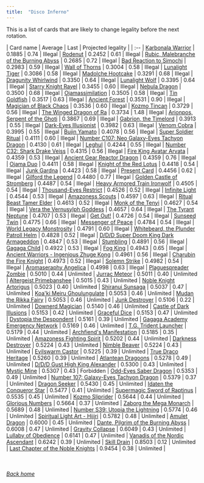 ```yaml
---
title:  "Disco Inferno"
---
```


This is a list of cards that are likely to change legality before the next rotation.

| Card name | Average | Last | Projected legality |
| :-- |
[Karbonala Warrior](https://db.ygoprodeck.com/card/?search=Karbonala%20Warrior) | 0.1885 | 0.74 | Illegal |
[Rodenut](https://db.ygoprodeck.com/card/?search=Rodenut) | 0.2452 | 0.61 | Illegal |
[Rubic, Malebranche of the Burning Abyss](https://db.ygoprodeck.com/card/?search=Rubic,%20Malebranche%20of%20the%20Burning%20Abyss) | 0.2685 | 0.72 | Illegal |
[Bad Reaction to Simochi](https://db.ygoprodeck.com/card/?search=Bad%20Reaction%20to%20Simochi) | 0.2983 | 0.59 | Illegal |
[Wall of Thorns](https://db.ygoprodeck.com/card/?search=Wall%20of%20Thorns) | 0.3004 | 0.58 | Illegal |
[Lunalight Tiger](https://db.ygoprodeck.com/card/?search=Lunalight%20Tiger) | 0.3086 | 0.58 | Illegal |
[Madolche Hootcake](https://db.ygoprodeck.com/card/?search=Madolche%20Hootcake) | 0.3291 | 0.68 | Illegal |
[Dragunity Whirlwind](https://db.ygoprodeck.com/card/?search=Dragunity%20Whirlwind) | 0.3350 | 0.64 | Illegal |
[Lunalight Wolf](https://db.ygoprodeck.com/card/?search=Lunalight%20Wolf) | 0.3395 | 0.64 | Illegal |
[Starry Knight Rayel](https://db.ygoprodeck.com/card/?search=Starry%20Knight%20Rayel) | 0.3455 | 0.60 | Illegal |
[Nebula Dragon](https://db.ygoprodeck.com/card/?search=Nebula%20Dragon) | 0.3500 | 0.68 | Illegal |
[Ojamassimilation](https://db.ygoprodeck.com/card/?search=Ojamassimilation) | 0.3505 | 0.58 | Illegal |
[Tin Goldfish](https://db.ygoprodeck.com/card/?search=Tin%20Goldfish) | 0.3517 | 0.63 | Illegal |
[Ancient Forest](https://db.ygoprodeck.com/card/?search=Ancient%20Forest) | 0.3531 | 0.90 | Illegal |
[Magician of Black Chaos](https://db.ygoprodeck.com/card/?search=Magician%20of%20Black%20Chaos) | 0.3536 | 0.60 | Illegal |
[Kozmo Tincan](https://db.ygoprodeck.com/card/?search=Kozmo%20Tincan) | 0.3729 | 0.56 | Illegal |
[The Winged Dragon of Ra](https://db.ygoprodeck.com/card/?search=The%20Winged%20Dragon%20of%20Ra) | 0.3734 | 1.48 | Illegal |
[Arionpos, Serpent of the Ghoti](https://db.ygoprodeck.com/card/?search=Arionpos,%20Serpent%20of%20the%20Ghoti) | 0.3867 | 0.69 | Illegal |
[Gabrion, the Timelord](https://db.ygoprodeck.com/card/?search=Gabrion,%20the%20Timelord) | 0.3913 | 0.55 | Illegal |
[Dark-Eyes Illusionist](https://db.ygoprodeck.com/card/?search=Dark-Eyes%20Illusionist) | 0.3982 | 0.63 | Illegal |
[Venom Cobra](https://db.ygoprodeck.com/card/?search=Venom%20Cobra) | 0.3995 | 0.55 | Illegal |
[Bujin Yamato](https://db.ygoprodeck.com/card/?search=Bujin%20Yamato) | 0.4078 | 0.56 | Illegal |
[Super Soldier Ritual](https://db.ygoprodeck.com/card/?search=Super%20Soldier%20Ritual) | 0.4111 | 0.60 | Illegal |
[Number C107: Neo Galaxy-Eyes Tachyon Dragon](https://db.ygoprodeck.com/card/?search=Number%20C107:%20Neo%20Galaxy-Eyes%20Tachyon%20Dragon) | 0.4130 | 0.61 | Illegal |
[Leghul](https://db.ygoprodeck.com/card/?search=Leghul) | 0.4244 | 0.55 | Illegal |
[Number C32: Shark Drake Veiss](https://db.ygoprodeck.com/card/?search=Number%20C32:%20Shark%20Drake%20Veiss) | 0.4315 | 0.56 | Illegal |
[Fire King Avatar Arvata](https://db.ygoprodeck.com/card/?search=Fire%20King%20Avatar%20Arvata) | 0.4359 | 0.53 | Illegal |
[Ancient Gear Reactor Dragon](https://db.ygoprodeck.com/card/?search=Ancient%20Gear%20Reactor%20Dragon) | 0.4359 | 0.76 | Illegal |
[Ojama Duo](https://db.ygoprodeck.com/card/?search=Ojama%20Duo) | 0.4411 | 0.58 | Illegal |
[Knight of the Red Lotus](https://db.ygoprodeck.com/card/?search=Knight%20of%20the%20Red%20Lotus) | 0.4418 | 0.54 | Illegal |
[Junk Gardna](https://db.ygoprodeck.com/card/?search=Junk%20Gardna) | 0.4423 | 0.58 | Illegal |
[Present Card](https://db.ygoprodeck.com/card/?search=Present%20Card) | 0.4456 | 0.62 | Illegal |
[Gilford the Legend](https://db.ygoprodeck.com/card/?search=Gilford%20the%20Legend) | 0.4480 | 0.77 | Illegal |
[Golden Castle of Stromberg](https://db.ygoprodeck.com/card/?search=Golden%20Castle%20of%20Stromberg) | 0.4487 | 0.54 | Illegal |
[Heavy Armored Train Ironwolf](https://db.ygoprodeck.com/card/?search=Heavy%20Armored%20Train%20Ironwolf) | 0.4505 | 0.54 | Illegal |
[Thousand-Eyes Restrict](https://db.ygoprodeck.com/card/?search=Thousand-Eyes%20Restrict) | 0.4526 | 0.52 | Illegal |
[Infinite Light](https://db.ygoprodeck.com/card/?search=Infinite%20Light) | 0.4544 | 0.53 | Illegal |
[Amazoness Scouts](https://db.ygoprodeck.com/card/?search=Amazoness%20Scouts) | 0.4597 | 0.63 | Illegal |
[Ritual Beast Tamer Elder](https://db.ygoprodeck.com/card/?search=Ritual%20Beast%20Tamer%20Elder) | 0.4613 | 0.52 | Illegal |
[Monk of the Tenyi](https://db.ygoprodeck.com/card/?search=Monk%20of%20the%20Tenyi) | 0.4627 | 0.54 | Illegal |
[Vera the Vernusylph Goddess](https://db.ygoprodeck.com/card/?search=Vera%20the%20Vernusylph%20Goddess) | 0.4657 | 0.64 | Illegal |
[The Tyrant Neptune](https://db.ygoprodeck.com/card/?search=The%20Tyrant%20Neptune) | 0.4707 | 0.53 | Illegal |
[Get Out!](https://db.ygoprodeck.com/card/?search=Get%20Out!) | 0.4726 | 0.54 | Illegal |
[Sunseed Twin](https://db.ygoprodeck.com/card/?search=Sunseed%20Twin) | 0.4775 | 0.66 | Illegal |
[Messenger of Peace](https://db.ygoprodeck.com/card/?search=Messenger%20of%20Peace) | 0.4784 | 0.54 | Illegal |
[World Legacy Monstrosity](https://db.ygoprodeck.com/card/?search=World%20Legacy%20Monstrosity) | 0.4791 | 0.60 | Illegal |
[Whitebeard, the Plunder Patroll Helm](https://db.ygoprodeck.com/card/?search=Whitebeard,%20the%20Plunder%20Patroll%20Helm) | 0.4828 | 0.52 | Illegal |
[D/D/D Super Doom King Dark Armageddon](https://db.ygoprodeck.com/card/?search=D/D/D%20Super%20Doom%20King%20Dark%20Armageddon) | 0.4847 | 0.53 | Illegal |
[Stumbling](https://db.ygoprodeck.com/card/?search=Stumbling) | 0.4891 | 0.56 | Illegal |
[Gagaga Child](https://db.ygoprodeck.com/card/?search=Gagaga%20Child) | 0.4922 | 0.53 | Illegal |
[Fog King](https://db.ygoprodeck.com/card/?search=Fog%20King) | 0.4943 | 0.65 | Illegal |
[Ancient Warriors - Ingenious Zhuge Kong](https://db.ygoprodeck.com/card/?search=Ancient%20Warriors%20-%20Ingenious%20Zhuge%20Kong) | 0.4961 | 0.56 | Illegal |
[Charubin the Fire Knight](https://db.ygoprodeck.com/card/?search=Charubin%20the%20Fire%20Knight) | 0.4973 | 0.52 | Illegal |
[Solemn Strike](https://db.ygoprodeck.com/card/?search=Solemn%20Strike) | 0.4982 | 0.54 | Illegal |
[Aromaseraphy Angelica](https://db.ygoprodeck.com/card/?search=Aromaseraphy%20Angelica) | 0.4998 | 0.63 | Illegal |
[Plaguespreader Zombie](https://db.ygoprodeck.com/card/?search=Plaguespreader%20Zombie) | 0.5010 | 0.44 | Unlimited |
[Jurrac Meteor](https://db.ygoprodeck.com/card/?search=Jurrac%20Meteor) | 0.5011 | 0.40 | Unlimited |
[Altergeist Primebanshee](https://db.ygoprodeck.com/card/?search=Altergeist%20Primebanshee) | 0.5015 | 0.43 | Unlimited |
[Noble Knight Artorigus](https://db.ygoprodeck.com/card/?search=Noble%20Knight%20Artorigus) | 0.5023 | 0.40 | Unlimited |
[Shiranui Sunsaga](https://db.ygoprodeck.com/card/?search=Shiranui%20Sunsaga) | 0.5037 | 0.47 | Unlimited |
[Koa'ki Meiru Ghoulungulate](https://db.ygoprodeck.com/card/?search=Koa'ki%20Meiru%20Ghoulungulate) | 0.5053 | 0.46 | Unlimited |
[Mudan the Rikka Fairy](https://db.ygoprodeck.com/card/?search=Mudan%20the%20Rikka%20Fairy) | 0.5053 | 0.46 | Unlimited |
[Junk Destroyer](https://db.ygoprodeck.com/card/?search=Junk%20Destroyer) | 0.5106 | 0.22 | Unlimited |
[Downerd Magician](https://db.ygoprodeck.com/card/?search=Downerd%20Magician) | 0.5140 | 0.46 | Unlimited |
[Castle of Dark Illusions](https://db.ygoprodeck.com/card/?search=Castle%20of%20Dark%20Illusions) | 0.5153 | 0.42 | Unlimited |
[Graceful Dice](https://db.ygoprodeck.com/card/?search=Graceful%20Dice) | 0.5153 | 0.47 | Unlimited |
[Dystopia the Despondent](https://db.ygoprodeck.com/card/?search=Dystopia%20the%20Despondent) | 0.5161 | 0.39 | Unlimited |
[Gagaga Academy Emergency Network](https://db.ygoprodeck.com/card/?search=Gagaga%20Academy%20Emergency%20Network) | 0.5169 | 0.46 | Unlimited |
[T.G. Trident Launcher](https://db.ygoprodeck.com/card/?search=T.G.%20Trident%20Launcher) | 0.5179 | 0.44 | Unlimited |
[Archfiend's Manifestation](https://db.ygoprodeck.com/card/?search=Archfiend's%20Manifestation) | 0.5185 | 0.35 | Unlimited |
[Amazoness Fighting Spirit](https://db.ygoprodeck.com/card/?search=Amazoness%20Fighting%20Spirit) | 0.5202 | 0.44 | Unlimited |
[Darkness Destroyer](https://db.ygoprodeck.com/card/?search=Darkness%20Destroyer) | 0.5224 | 0.43 | Unlimited |
[Nimble Beaver](https://db.ygoprodeck.com/card/?search=Nimble%20Beaver) | 0.5224 | 0.43 | Unlimited |
[Evilswarm Castor](https://db.ygoprodeck.com/card/?search=Evilswarm%20Castor) | 0.5225 | 0.39 | Unlimited |
[True Draco Heritage](https://db.ygoprodeck.com/card/?search=True%20Draco%20Heritage) | 0.5260 | 0.39 | Unlimited |
[Atlantean Dragoons](https://db.ygoprodeck.com/card/?search=Atlantean%20Dragoons) | 0.5278 | 0.49 | Unlimited |
[D/D/D Gust High King Alexander](https://db.ygoprodeck.com/card/?search=D/D/D%20Gust%20High%20King%20Alexander) | 0.5300 | 0.43 | Unlimited |
[Mystic Mine](https://db.ygoprodeck.com/card/?search=Mystic%20Mine) | 0.5307 | 0.43 | Forbidden |
[Odd-Eyes Saber Dragon](https://db.ygoprodeck.com/card/?search=Odd-Eyes%20Saber%20Dragon) | 0.5353 | 0.49 | Unlimited |
[Number 107: Galaxy-Eyes Tachyon Dragon](https://db.ygoprodeck.com/card/?search=Number%20107:%20Galaxy-Eyes%20Tachyon%20Dragon) | 0.5379 | 0.37 | Unlimited |
[Dragon Seeker](https://db.ygoprodeck.com/card/?search=Dragon%20Seeker) | 0.5430 | 0.45 | Unlimited |
[Idaten the Conqueror Star](https://db.ygoprodeck.com/card/?search=Idaten%20the%20Conqueror%20Star) | 0.5477 | 0.41 | Unlimited |
[Supermagic Sword of Raptinus](https://db.ygoprodeck.com/card/?search=Supermagic%20Sword%20of%20Raptinus) | 0.5535 | 0.45 | Unlimited |
[Kozmo Sliprider](https://db.ygoprodeck.com/card/?search=Kozmo%20Sliprider) | 0.5644 | 0.44 | Unlimited |
[Glorious Numbers](https://db.ygoprodeck.com/card/?search=Glorious%20Numbers) | 0.5664 | 0.37 | Unlimited |
[Zaborg the Mega Monarch](https://db.ygoprodeck.com/card/?search=Zaborg%20the%20Mega%20Monarch) | 0.5689 | 0.48 | Unlimited |
[Number S39: Utopia the Lightning](https://db.ygoprodeck.com/card/?search=Number%20S39:%20Utopia%20the%20Lightning) | 0.5774 | 0.46 | Unlimited |
[Spiritual Light Art - Hijiri](https://db.ygoprodeck.com/card/?search=Spiritual%20Light%20Art%20-%20Hijiri) | 0.5782 | 0.48 | Unlimited |
[Amulet Dragon](https://db.ygoprodeck.com/card/?search=Amulet%20Dragon) | 0.6000 | 0.45 | Unlimited |
[Dante, Pilgrim of the Burning Abyss](https://db.ygoprodeck.com/card/?search=Dante,%20Pilgrim%20of%20the%20Burning%20Abyss) | 0.6008 | 0.47 | Unlimited |
[Gravity Collapse](https://db.ygoprodeck.com/card/?search=Gravity%20Collapse) | 0.6049 | 0.43 | Unlimited |
[Lullaby of Obedience](https://db.ygoprodeck.com/card/?search=Lullaby%20of%20Obedience) | 0.6141 | 0.47 | Unlimited |
[Vanadis of the Nordic Ascendant](https://db.ygoprodeck.com/card/?search=Vanadis%20of%20the%20Nordic%20Ascendant) | 0.6242 | 0.39 | Unlimited |
[Skill Drain](https://db.ygoprodeck.com/card/?search=Skill%20Drain) | 0.8503 | 0.12 | Unlimited |
[Last Chapter of the Noble Knights](https://db.ygoprodeck.com/card/?search=Last%20Chapter%20of%20the%20Noble%20Knights) | 0.9454 | 0.38 | Unlimited |

<br>

###### [Back home](index)